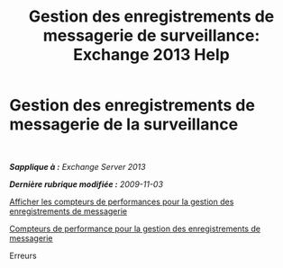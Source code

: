 ﻿---
title: 'Gestion des enregistrements de messagerie de surveillance: Exchange 2013 Help'
TOCTitle: Gestion des enregistrements de messagerie de la surveillance
ms:assetid: bb5aa00a-e2b8-4abe-9943-eccab5a116db
ms:mtpsurl: https://technet.microsoft.com/fr-fr/library/Bb310793(v=EXCHG.150)
ms:contentKeyID: 51407229
ms.date: 05/23/2018
mtps_version: v=EXCHG.150
ms.translationtype: MT
---

# Gestion des enregistrements de messagerie de la surveillance

 

_**Sapplique à :** Exchange Server 2013_

_**Dernière rubrique modifiée :** 2009-11-03_

[Afficher les compteurs de performances pour la gestion des enregistrements de messagerie](view-performance-counters-for-https://docs.microsoft.com/fr-fr/exchange/security-and-compliance/messaging-records-management/messaging-records-management)

[Compteurs de performance pour la gestion des enregistrements de messagerie](performance-counters-for-https://docs.microsoft.com/fr-fr/exchange/security-and-compliance/messaging-records-management/messaging-records-management)

Erreurs


